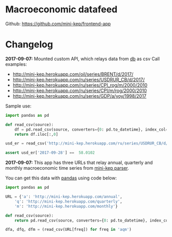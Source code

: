 Macroeconomic datafeed
======================

Github: <https://github.com/mini-kep/frontend-app>

Changelog
=========

**2017-09-07:** Mounted custom API, which relays data from [db](https://github.com/mini-kep/db) as csv 
Call examples:
- <http://mini-kep.herokuapp.com/oil/series/BRENT/d/2017/>
- <http://mini-kep.herokuapp.com/ru/series/USDRUR_CB/d/2017/>
- <http://mini-kep.herokuapp.com/ru/series/CPI_rog/m/2000/2010>
- <http://mini-kep.herokuapp.com/ru/series/CPI/m/rog/2000/2010>
- <http://mini-kep.herokuapp.com/ru/series/GDP/a/yoy/1998/2017>

Sample use:
```python
import pandas as pd

def read_csv(source):
    df = pd.read_csv(source, converters={0: pd.to_datetime}, index_col=0)
    return df.iloc[:,0] 

usd_er = read_csv('http://mini-kep.herokuapp.com/ru/series/USDRUR_CB/d/2017/')

assert usd_er['2017-09-28'] ==  58.0102

```


**2017-09-07:** This app has three URLs that relay annual, quarterly and monthly macroeconomic time series
from [mini-kep parser](https://github.com/epogrebnyak/mini-kep).


You can get this data with [pandas](http://pandas.pydata.org/pandas-docs/stable/install.html) using code below:

```python
import pandas as pd

URL = {'a': 'http://mini-kep.herokuapp.com/annual',
    'q': 'http://mini-kep.herokuapp.com/quarterly',
    'm': 'http://mini-kep.herokuapp.com/monthly'}

def read_csv(source):
    return pd.read_csv(source, converters={0: pd.to_datetime}, index_col=0)

dfa, dfq, dfm = (read_csv(URL[freq]) for freq in 'aqm')
```
